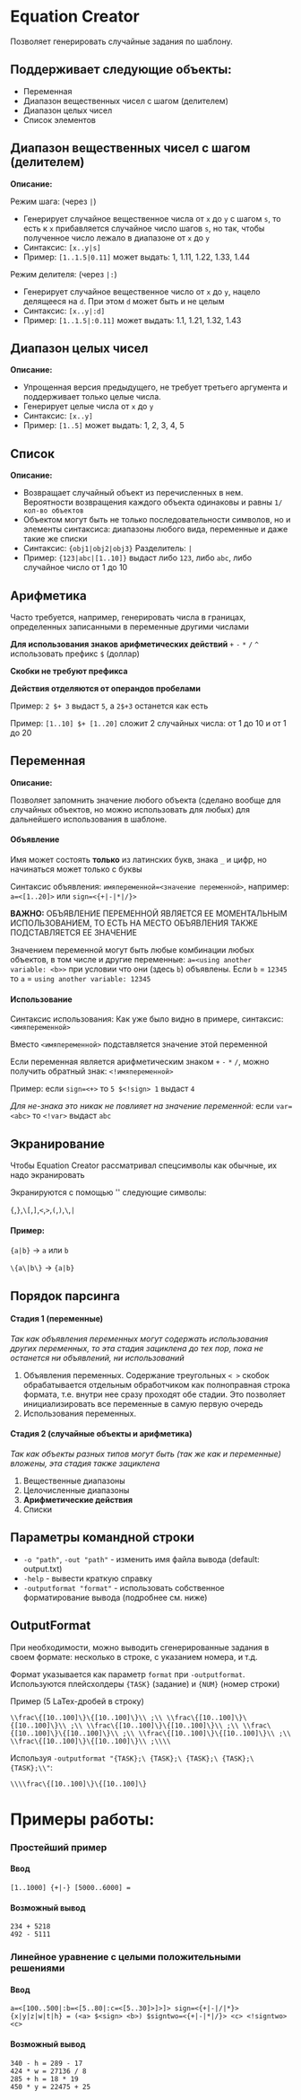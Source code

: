 # Equation Creator
Позволяет генерировать случайные задания по шаблону.

## Поддерживает следующие объекты:
- Переменная
- Диапазон вещественных чисел с шагом (делителем)
- Диапазон целых чисел
- Список элементов

## Диапазон вещественных чисел с шагом (делителем)
**Описание:**

Режим шага: (через `|`)

- Генерирует случайное вещественное числа от `x` до `y` с шагом `s`, то есть к `x` прибавляется случайное число шагов 
  `s`, но так, чтобы полученное число лежало в диапазоне от `x` до `y`
- Синтаксис: `[x..y|s]`
- Пример: `[1..1.5|0.11]` может выдать: 1, 1.11, 1.22, 1.33, 1.44

Режим делителя: (через `|:`)

- Генерирует случайное вещественное число от `x` до `y`, нацело делящееся на `d`. При этом `d` может быть и не целым 
- Синтаксис: `[x..y|:d]`
- Пример: `[1..1.5|:0.11]` может выдать: 1.1, 1.21, 1.32, 1.43

## Диапазон целых чисел
**Описание:**

- Упрощенная версия предыдущего, не требует третьего аргумента и поддерживает только целые числа.
- Генерирует целые числа от `x` до `y`
- Синтаксис: `[x..y]`
- Пример: `[1..5]` может выдать: 1, 2, 3, 4, 5

## Список
**Описание:**

- Возвращает случайный объект из перечисленных в нем. Вероятности возвращения каждого объекта одинаковы и равны 
  `1/кол-во объектов`
- Объектом могут быть не только последовательности символов, но и элементы синтаксиса: диапазоны любого вида, 
  переменные и даже такие же списки
- Синтаксис: `{obj1|obj2|obj3}` Разделитель: `|`
- Пример: `{123|abc|[1..10]}` выдаст либо `123`, либо `abc`, либо случайное число от 1 до 10

## Арифметика

Часто требуется, например, генерировать числа в границах, определенных записанными в переменные другими числами

**Для использования знаков арифметических действий** `+` `-` `*` `/` `^` использовать префикс `$` (доллар)

**Скобки не требуют префикса**

**Действия отделяются от операндов пробелами**

Пример: `2 $+ 3` выдаст `5`, а `2$+3` останется как есть

Пример: `[1..10] $+ [1..20]` сложит 2 случайных числа: от 1 до 10 и от 1 до 20

## Переменная
**Описание:** 

Позволяет запомнить значение любого объекта (сделано вообще для случайных объектов, но можно 
использовать для любых) для дальнейшего использования в шаблоне.

#### Объявление

Имя может состоять **только** из латинских букв, знака `_` и цифр, но начинаться может только с буквы

Синтаксис объявления: `имяпеременной=<значение переменной>`, например: `a=<[1..20]>` или `sign=<{+|-|*|/}>`

  **ВАЖНО:** ОБЪЯВЛЕНИЕ ПЕРЕМЕННОЙ ЯВЛЯЕТСЯ ЕЕ МОМЕНТАЛЬНЫМ ИСПОЛЬЗОВАНИЕМ, ТО ЕСТЬ НА МЕСТО ОБЪЯВЛЕНИЯ ТАКЖЕ 
  ПОДСТАВЛЯЕТСЯ ЕЕ ЗНАЧЕНИЕ

Значением переменной могут быть любые комбинации любых объектов, в том числе и другие переменные: `a=<using another 
variable: <b>>` при условии что они (здесь `b`) объявлены. Если `b` = `12345` то `a` = `using another
variable: 12345`

#### Использование

Синтаксис использования: Как уже было видно в примере, синтаксис: `<имяпеременной>`

Вместо `<имяпеременной>` подставляется значение этой переменной

Если переменная является арифметическим знаком `+` `-` `*` `/`, можно получить обратный знак: `<!имяпеременной>`

Пример: если `sign=<+>` то `5 $<!sign> 1` выдаст `4`

*Для не-знака это никак не повлияет на значение переменной:* если `var=<abc>` то `<!var>` выдаст `abc`

## Экранирование

Чтобы Equation Creator рассматривал спецсимволы как обычные, их надо экранировать

Экранируются с помощью '\' следующие символы:

`{`,`}`,`\[`,`]`,`<`,`>`,`(`,`)`,`\`,`|`

#### Пример:

`{a|b}` -> `a` или `b`

`\{a\|b\}` -> `{a|b}`

## Порядок парсинга

#### Стадия 1 (переменные)

*Так как объявления переменных могут содержать использования других переменных, то эта стадия зациклена до тех пор, 
пока не останется ни объявлений, ни использований*

1. Объявления переменных. Содержание треугольных `< >` скобок обрабатывается отдельным обработчиком как полноправная 
   строка формата, т.е. внутри нее сразу проходят обе стадии. Это позволяет инициализировать все переменные в 
   самую первую очередь
2. Использования переменных.

#### Стадия 2 (случайные объекты и арифметика)

*Так как объекты разных типов могут быть (так же как и переменные) вложены, эта стадия также зациклена*

1. Вещественные диапазоны
2. Целочисленные диапазоны
3. **Арифметические действия**
4. Списки

## Параметры командной строки

- `-o "path"`, `-out "path"` - изменить имя файла вывода (default: output.txt)
- `-help` - вывести краткую справку
- `-outputformat "format"` - использовать собственное форматирование вывода (подробнее см. ниже)

## OutputFormat

При необходимости, можно выводить сгенерированные задания в своем формате: несколько в строке, с указанием номера, и т.д.

Формат указывается как параметр `format` при `-outputformat`. Используются плейсхолдеры `{TASK}` (задание) и `{NUM}` (номер строки)

Пример (5 LaTex-дробей в строку)

`\\frac\{[10..100]\}\{[10..100]\}\\ ;\\ \\frac\{[10..100]\}\{[10..100]\}\\ ;\\ \\frac\{[10..100]\}\{[10..100]\}\\ ;\\ \\frac\{[10..100]\}\{[10..100]\}\\ ;\\ \\frac\{[10..100]\}\{[10..100]\}\\ ;\\ \\frac\{[10..100]\}\{[10..100]\}\\ ;\\\\`

Используя `-outputformat "{TASK};\ {TASK};\ {TASK};\ {TASK};\ {TASK};\\"`:

`\\\\frac\{[10..100]\}\{[10..100]\}`

# Примеры работы: 
### Простейший пример
#### Ввод

    [1..1000] {+|-} [5000..6000] = 

#### Возможный вывод

    234 + 5218
    492 - 5111


### Линейное уравнение с целыми положительными решениями
#### Ввод

    a=<[100..500|:b=<[5..80|:c=<[5..30]>]>]> sign=<{+|-|/|*}> {x|y|z|w|t|h} = (<a> $<sign> <b>) $signtwo=<{+|-|*|/}> <c> <!signtwo> <c>

#### Возможный вывод

    340 - h = 289 - 17
    424 * w = 27136 / 8
    285 + h = 18 * 19
    450 * y = 22475 + 25
